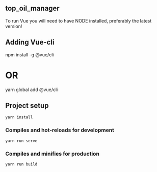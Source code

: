 ## top_oil_manager
To run Vue you will need to have NODE installed, preferably the latest version!

## Adding Vue-cli
npm install -g @vue/cli
# OR
yarn global add @vue/cli

## Project setup
```
yarn install
```

### Compiles and hot-reloads for development
```
yarn run serve
```

### Compiles and minifies for production
```
yarn run build
```
